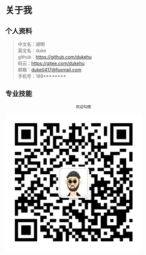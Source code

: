 # 关于我

## 个人资料

> 中文名：胡明   
> 英文名：duke  
> github：https://github.com/dukehu  
> 码云：https://gitee.com/dukehu  
> 邮箱：duke0417@foxmail.com  
> 手机号：188********

## 专业技能


                                   欢迎勾搭
 ![Image_text](https://github.com/dukehu/notes/blob/master/img/duke_weixin.jpg)
                                   